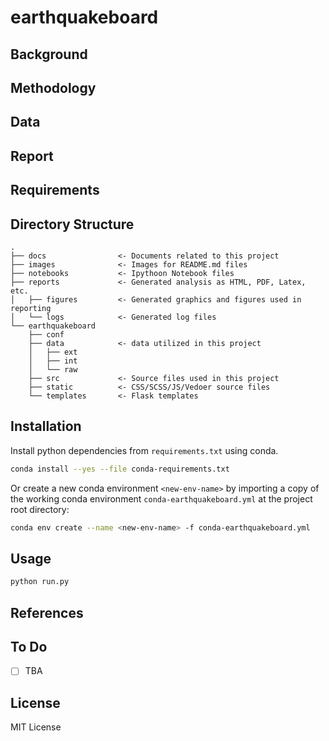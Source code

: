 
# earthquakeboard

## Background

## Methodology

## Data

## Report

## Requirements

## Directory Structure
```
.
├── docs                <- Documents related to this project
├── images              <- Images for README.md files
├── notebooks           <- Ipythoon Notebook files
├── reports             <- Generated analysis as HTML, PDF, Latex, etc.
│   ├── figures         <- Generated graphics and figures used in reporting
│   └── logs            <- Generated log files  
└── earthquakeboard
    ├── conf
    ├── data            <- data utilized in this project
    │   ├── ext
    │   ├── int
    │   └── raw
    ├── src             <- Source files used in this project
    ├── static          <- CSS/SCSS/JS/Vedoer source files
    └── templates       <- Flask templates 
```
## Installation
Install python dependencies from  `requirements.txt` using conda.
```bash
conda install --yes --file conda-requirements.txt
```

Or create a new conda environment `<new-env-name>` by importing a copy of the working conda environment `conda-earthquakeboard.yml` at the project root directory:
```bash
conda env create --name <new-env-name> -f conda-earthquakeboard.yml
```
## Usage
```bash
python run.py
```
## References

## To Do
- [ ] TBA

## License
MIT License

